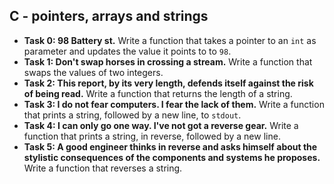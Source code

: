 ## C - pointers, arrays and strings

- **Task 0: 98 Battery st.** Write a function that takes a pointer to an `int` as parameter and updates the value it points to to `98`.
- **Task 1: Don't swap horses in crossing a stream.** Write a function that swaps the values of two integers.
- **Task 2: This report, by its very length, defends itself against the risk of being read.** Write a function that returns the length of a string.
- **Task 3: I do not fear computers. I fear the lack of them.** Write a function that prints a string, followed by a new line, to `stdout`.
- **Task 4: I can only go one way. I've not got a reverse gear.** Write a function that prints a string, in reverse, followed by a new line.
- **Task 5: A good engineer thinks in reverse and asks himself about the stylistic consequences of the components and systems he proposes.** Write a function that reverses a string.
